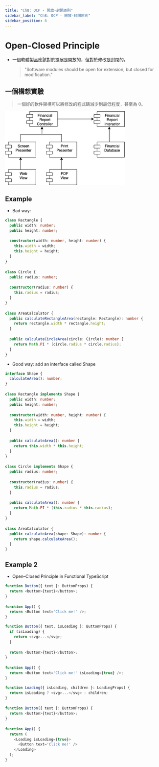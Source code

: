 ```yaml
---
title: "Ch8: OCP - 開放-封閉原則"
sidebar_label: "Ch8: OCP - 開放-封閉原則"
sidebar_position: 8
---
```


# Open-Closed Principle

- 一個軟體製品應該對於擴展是開放的，但對於修改是封閉的。
  > "Software modules should be open for extension, but closed for modification."

## 一個構想實驗

> 一個好的軟件架構可以將修改的程式碼減少到最低程度，甚至為 0。

![元件關係是單向](./ch8/8.3.png)

## Example

- Bad way:

```ts
class Rectangle {
  public width: number;
  public height: number;

  constructor(width: number, height: number) {
    this.width = width;
    this.height = height;
  }
}

class Circle {
  public radius: number;

  constructor(radius: number) {
    this.radius = radius;
  }
}

class AreaCalculator {
  public calculateRectangleArea(rectangle: Rectangle): number {
    return rectangle.width * rectangle.height;
  }

  public calculateCircleArea(circle: Circle): number {
    return Math.PI * (circle.radius * circle.radius);
  }
}
```

- Good way: add an interface called Shape

```ts
interface Shape {
  calculateArea(): number;
}

class Rectangle implements Shape {
  public width: number;
  public height: number;

  constructor(width: number, height: number) {
    this.width = width;
    this.height = height;
  }

  public calculateArea(): number {
    return this.width * this.height;
  }
}

class Circle implements Shape {
  public radius: number;

  constructor(radius: number) {
    this.radius = radius;
  }

  public calculateArea(): number {
    return Math.PI * (this.radius * this.radius);
  }
}

class AreaCalculator {
  public calculateArea(shape: Shape): number {
    return shape.calculateArea();
  }
}
```

## Example 2

- Open–Closed Principle in Functional TypeScript

```ts
function Button({ text }: ButtonProps) {
  return <button>{text}</button>;
}

function App() {
  return <Button text='Click me!' />;
}
```

```ts
function Button({ text, isLoading }: ButtonProps) {
  if (isLoading) {
    return <svg>...</svg>;
  }

  return <button>{text}</button>;
}

function App() {
  return <Button text='Click me!' isLoading={true} />;
}
```

```ts
function Loading({ isLoading, children }: LoadingProps) {
  return isLoading ? <svg>...</svg> : children;
}

function Button({ text }: ButtonProps) {
  return <button>{text}</button>;
}

function App() {
  return (
    <Loading isLoading={true}>
      <Button text='Click me!' />
    </Loading>
  );
}
```
